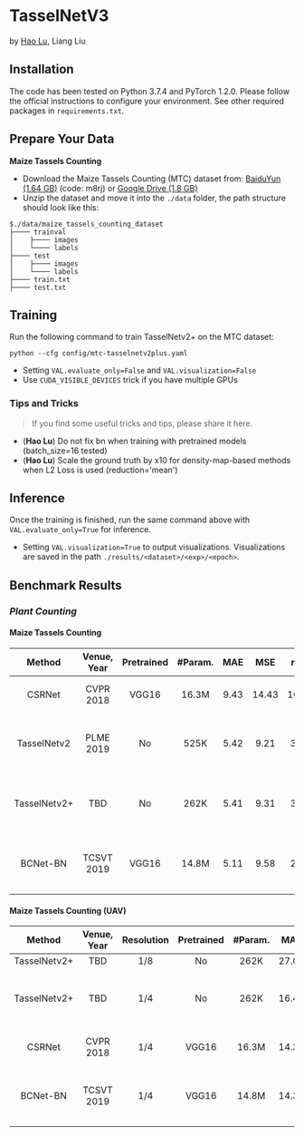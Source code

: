 # TasselNetV3
by [Hao Lu](https://sites.google.com/site/poppinace/), Liang Liu


## Installation
The code has been tested on Python 3.7.4 and PyTorch 1.2.0. Please follow the
official instructions to configure your environment. See other required packages
in `requirements.txt`.

## Prepare Your Data
**Maize Tassels Counting**
* Download the Maize Tassels Counting (MTC) dataset from: [BaiduYun (1.64
  GB)](https://pan.baidu.com/s/1F7eiW3TDsQ-EFg8fQjjvzw) (code: m8rj) or [Google Drive (1.8
  GB)](https://drive.google.com/open?id=1IyGpYMS_6eClco2zpHKzW5QDUuZqfVFJ)
* Unzip the dataset and move it into the `./data` folder, the path structure should look like this:
````
$./data/maize_tassels_counting_dataset
├──── trainval
│    ├──── images
│    └──── labels
├──── test
│    ├──── images
│    └──── labels
├──── train.txt
├──── test.txt
````

## Training
Run the following command to train TasselNetv2+ on the MTC dataset:

    python --cfg config/mtc-tasselnetv2plus.yaml

* Setting `VAL.evaluate_only=False` and `VAL.visualization=False`
* Use `CUDA_VISIBLE_DEVICES` trick if you have multiple GPUs

### Tips and Tricks
> If you find some useful tricks and tips, please share it here.
- (**Hao Lu**) Do not fix bn when training with pretrained models (batch_size=16 tested)
- (**Hao Lu**) Scale the ground truth by x10 for density-map-based methods when L2 Loss is used (reduction='mean')

## Inference
Once the training is finished, run the same command above with `VAL.evaluate_only=True` for inference.    
* Setting `VAL.visualization=True` to output visualizations. Visualizations are saved in the path `./results/<dataset>/<exp>/<epoch>`.


## Benchmark Results

### *Plant Counting*
#### Maize Tassels Counting
| Method        | Venue, Year           | Pretrained    | #Param.   | MAE   | MSE    | rMAE  | R<sup>2</sup> | Model             |
| :--:          | :--:                  | :--:          | :--:      | :--:  | :--:   | :--:  | :--:          | :--:              |
| CSRNet        | CVPR 2018             | VGG16         | 16.3M     | 9.43  | 14.43  | 100.65| 0.7573        | [One Drive (116MB)](https://1drv.ms/u/s!ArQcMEHVq8YvjzpBqep4UEg8nI7c?e=kyuBvq) | 
| TasselNetv2   | PLME 2019             | No            | 525K      | 5.42  | 9.21   | 31.94 | 0.8923        | [Baidu Yun (2MB)](https://pan.baidu.com/s/1_FiACr0fEiBjsPrpJ44yLg) (code: hrhi) |
| TasselNetv2+  | TBD                   | No            | 262K      | 5.41  | 9.31   | 37.65 | 0.8937        | [Baidu Yun (2MB)](https://pan.baidu.com/s/1pIj-elQ5YnFRkT8GuxYw9Q) (code: hbnx) |
| BCNet-BN      | TCSVT 2019            | VGG16         | 14.8M     | 5.11  | 9.58   | 27.84 | 0.8749        | [Baidu Yun (105MB)](https://pan.baidu.com/s/1xZIMbpn9i58jDZW4tivMFg) (code: mnys) |


#### Maize Tassels Counting (UAV)
| Method        | Venue, Year           | Resolution  | Pretrained    | #Param.   | MAE   | MSE    | rMAE  | R<sup>2</sup> | Model |
| :--:          | :--:                  | :--:        | :--:          | :--:      | :--:  | :--:   | :--:  | :--:          | :--:  |
| TasselNetv2+  | TBD                   | 1/8         | No            | 262K      | 27.08 | 38.38  | 14.61  | 0.8958       | - |
| TasselNetv2+  | TBD                   | 1/4         | No            | 262K      | 16.43 | 25.79  | 9.67  | 0.9515        | [Baidu Yun (2MB)](https://pan.baidu.com/s/1QJ7WRZqQKT_hUmmKZMeCAw) (code: 68dn) |
| CSRNet        | CVPR 2018             | 1/4         | VGG16         | 16.3M     | 14.38 | 20.52  | 9.56  | 0.9704        | [One Drive (116MB)](https://1drv.ms/u/s!ArQcMEHVq8YvjzZIK1Aqy06LbsSo?e=5MgZp2)
| BCNet-BN      | TCSVT 2019            | 1/4         | VGG16         | 14.8M     | 14.37 | 21.37  | 8.75  | 0.9659        | [Baidu Yun (105MB)](https://pan.baidu.com/s/1cGztl4x3Ey0ARMGPtwZtdw) (code: t81t) |
